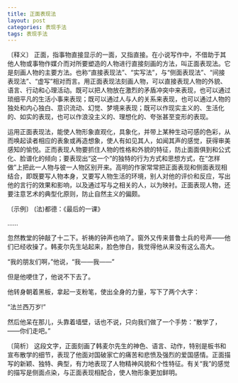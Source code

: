 ```yaml
---
title: 正面表现法
layout: post
categories: 表现手法
tags: 表现手法
---
```


〔释义〕 正面，指事物直接显示的一面，又指直接。在小说写作中，不借助于其他人物或事物作媒介而对所要塑造的人物进行直接刻画的方法，叫正面表现法。它是刻画人物的主要方法。也称“直接表现法”、“实写法”，与“侧面表现法”、“间接表现法”、“虚写”相对而言。用正面表现法刻画人物，可以直接表现人物的外貌、语言、行动和心理活动。既可以把人物放在激烈的矛盾冲突中来表现，也可以通过琐细平凡的生活小事来表现；既可以通过人与人的关系来表现，也可以通过人物的独处和内心独白、意识流动、幻觉、梦境来表现；既可以作现实主义的、生活化的、如实的表现，也可以作浪没主义的、理想化的、夸张甚至变形的表现。

运用正面表现法，能使人物形象直观化，具象化，并带上某种生动可感的色彩，从而唤起读者相应的表象或再造想象，使人有如见其人，如闻其声的感觉，获得审美感知的愉悦。正而表现人物要抓住人物的性格和外貌的特征，防止面面俱到和公式化、脸谱化的倾向；要表现出“这一个”的独特的行为方式和思想方式，在“怎样做”上把此一人物与彼一人物区别开来。高明的作家常常把正面表现和侧面表现相结合，即既要写人物本身，又要写人物生活的环境，别人对他的评价和反应，写出他的言行的效果和影响，以及通过写与之相关的人，以为映衬。正面表现人物，还要注意艺术的典型化原则，防止自然主义的偏颇。

〔示例〕 (法)都德：《最后的一课》

……

忽然教堂的钟敲了十二下。祈祷的钟声也响了。窗外又传来普鲁士兵的号声——他们已经收操了。韩麦尔先生站起来，脸色惨白，我觉得他从来没有这么高大。

“我的朋友们啊，”他说，“我——我——”

但是他哽住了，他说不下去了。

他转身朝着黑板，拿起一支粉笔，使出全身的力量，写下了两个大字：

“法兰西万岁!”

然后他呆在那儿，头靠着墙壁，话也不说，只向我们做了一个手势：“散学了，——你们走吧。”

〔简析〕 这段文字，正面刻画了韩麦尔先生的神色、语言、动作，特别是板书和宣布散学的细节，表现了他面对国破家亡的痛苦和悲愤及强烈的爱国感情。正面描写的新颖、独特、典型，有力地表现了人物精神风貌和个性特征。有关“我”的感觉的描写是侧面点染，与正面表现相配合，使人物形象更加鲜明。 